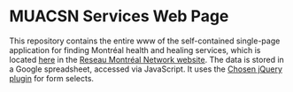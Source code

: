 # MUACSN Services Web Page

This repository contains the entire www of the self-contained single-page application for finding Montréal health and healing services, which is located [here](http://www.reseaumtlnetwork.com/services/) in the [Reseau Montréal Network website](http://www.reseaumtlnetwork.com). The data is stored in a Google spreadsheet, accessed via JavaScript. It uses the [Chosen jQuery plugin](https://github.com/harvesthq/chosen) for form selects.